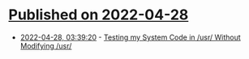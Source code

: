 # [Published on 2022-04-28](index.md)

* [2022-04-28, 03:39:20](https://news.ycombinator.com/item?id=31188489) - [Testing my System Code in /usr/ Without Modifying /usr/](https://0pointer.net/blog/testing-my-system-code-in-usr-without-modifying-usr.html)

